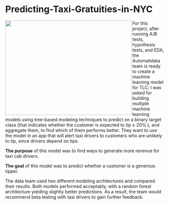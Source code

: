 # Predicting-Taxi-Gratuities-in-NYC

<img src='https://miro.medium.com/v2/resize:fit:1400/0*LRyHZb_JBpuuNVzd' width="400" height="300" align=left>

For this project, after running A/B tests, hypothesis tests, and EDA, the Automatidata team is ready to create a machine learning model for TLC; I was asked for building multiple machine learning models using tree-based modeling techniques to predict on a binary target class (that indicates whether the customer is expected to tip ≥ 20%.), and aggregate them, to find which of them performs better. They want to use the model in an app that will alert taxi drivers to customers who are unlikely to tip, since drivers depend on tips.

**The purpose** of this model was to find ways to generate more revenue for taxi cab drivers.

**The goal** of this model was to predict whether a customer is a generous tipper.

The data team used two different modeling architectures and compared their results. Both models performed acceptably, with a random forest architecture yielding slightly better predictions. As a result, the team would recommend beta testing with taxi drivers to gain further feedback.
